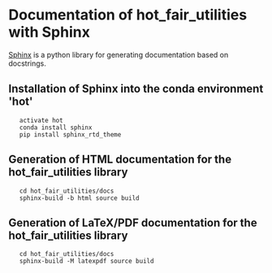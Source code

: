 # Documentation of hot_fair_utilities with Sphinx

[Sphinx](https://www.sphinx-doc.org/) is a python library for generating documentation based on docstrings.

## Installation of Sphinx into the conda environment 'hot'

```console
   activate hot
   conda install sphinx
   pip install sphinx_rtd_theme
```

## Generation of HTML documentation for the hot_fair_utilities library

```console
   cd hot_fair_utilities/docs
   sphinx-build -b html source build
```

## Generation of LaTeX/PDF documentation for the hot_fair_utilities library

```console
   cd hot_fair_utilities/docs
   sphinx-build -M latexpdf source build
```
